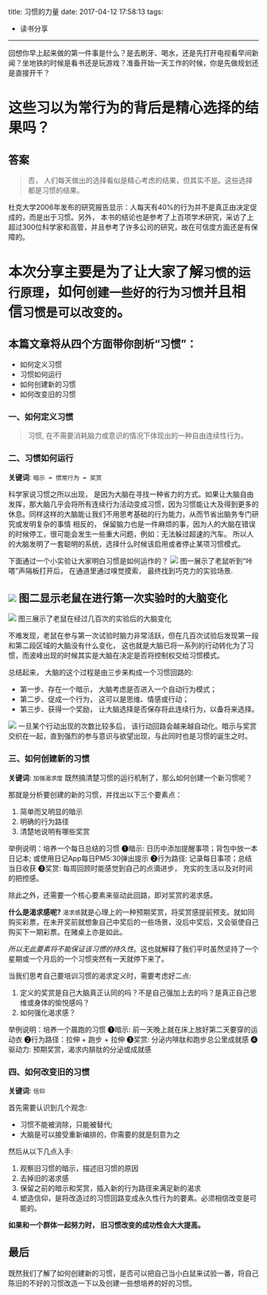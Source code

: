 title: 习惯的力量
date: 2017-04-12 17:58:13
tags:
- 读书分享
---
回想你早上起来做的第一件事是什么？是去刷牙、喝水，还是先打开电视看早间新闻？坐地铁的时候是看书还是玩游戏？准备开始一天工作的时候，你是先做规划还是直接开干？

这些习以为常行为的背后是精心选择的结果吗？
===

## 答案
> 否， 人们每天做出的选择看似是精心考虑的结果，但其实不是。这些选择都是习惯的结果。

杜克大学2006年发布的研究报告显示：人每天有40%的行为并不是真正由决定促成的，而是出于习惯。另外， 本书的结论也是参考了上百项学术研究，采访了上超过300位科学家和高管，并且参考了许多公司的研究，故在可信度方面还是有保障的。


本次分享主要是为了让大家了解`习惯的运行原理`，如何`创建一些好的行为习惯`并且相信`习惯是可以改变的`。
===

## **本篇文章将从四个方面带你剖析“习惯”：**
- 如何定义习惯
- 习惯如何运行
- 如何创建新的习惯
- 如何改变旧的习惯

### 一、如何定义习惯
> 习惯, 在不需要消耗脑力或意识的情况下体现出的一种自由连续性行为。

### 二、习惯如何运行
**关键词**: `暗示 ➡ 惯常行为 ➡ 奖赏`

科学家说习惯之所以出现， 是因为大脑在寻找一种省力的方式。如果让大脑自由发挥，那大脑几乎会将所有连续行为活动变成习惯，因为习惯能让大及得到更多的休息。同样这样的大脑能让我们不用思考基础的行为能力，从而节省出脑务专门研究或发明复杂的事情
相反的， 保留脑力也是一件麻烦的事，因为人的大脑在错误的时候停工，很可能会发生一些重大问题，例如：无法躲过超速的汽车。
所以人的大脑发明了一套聪明的系统，选择什么时候该启用或者停止某项习惯模式。

下面通过一个小实验让大家明白习惯是如何运作的？
![](http://7wy48o.com1.z0.glb.clouddn.com/2017-04-12-1.png)
图一展示了老鼠听到“咔嗒”声隔板打开后， 在通道里通过嗅觉摸索， 最终找到巧克力的实验场景.

![](http://7wy48o.com1.z0.glb.clouddn.com/2017-04-12-2.png)
图二显示老鼠在进行第一次实验时的大脑变化
----
![](http://7wy48o.com1.z0.glb.clouddn.com/2017-04-12-3.png)
图三展示了老鼠在经过几百次的实验后的大脑变化

不难发现，老鼠在参与第一次试验时脑力非常活跃，但在几百次试验后发现第一段和第二段区域的大脑没有什么变化， 这也就是大脑已将一系列的行动转化为了习惯，而波峰出现的时候其实是大脑在决定是否将控制权交给习惯模式。

总结起来， 大脑的这个过程是由三步来构成一个习惯回路的: 
- 第一步、存在一个暗示， 大脑考虑是否进入一个自动行为模式；
- 第二步、促成一个行为， 这可以是思维、情感或行动；
- 第三步、获得一个奖励， 让大脑选择是否保存将此连续行为，以备将来选择。

![](http://7wy48o.com1.z0.glb.clouddn.com/2017-04-12-4.png)
一旦某个行动出现的次数比较多后， 该行动回路会越来越自动化。暗示与奖赏交织在一起，直到强烈的参与意识与欲望出现，与此同时也是习惯的诞生之时。

### 三、如何创建新的习惯
**关键词**: `加强渴求度`
既然搞清楚习惯的运行机制了，那么如何创建一个新习惯呢？

那就是分析要创建的新的习惯，并找出以下三个要素点：
1.  简单而又明显的暗示
2.  明确的行为路径
3.  清楚地说明有哪些奖赏

举例说明：培养一个每日总结的习惯
	➊暗示:  日历中添加提醒事项；背包中放一本日记本; 或使用日记App每日PM5:30弹出提示
	➋行为路径: 记录每日事项；总结当日收获
	➌奖赏: 每周回顾时能感觉到自己的点滴进步， 充实的生活以及对时间的把控感。

除此之外，还需要一个核心要素来驱动此回路，即对奖赏的渴求感。

**什么是渴求感呢?**
`渴求感`就是心理上的一种预期奖赏，将奖赏感提前预支。就如同购买彩票，在未开奖前就想象自己中奖后的一些场景，没后中奖后，又会驱使自己购买下一期彩票。在赌桌上亦是如此。

*所以无此要素将不能保证该习惯的持久性*。这也就解释了我们平时虽然坚持了一个星期或一个月后的一个习惯突然有一天就停下来了。

当我们思考自己要培训习惯的渴求定义时，需要考虑好二点: 
1. 定义的奖赏是自己大脑真正认同的吗？不是自己强加上去的吗？是真正自己思维或身体的愉悦感吗？
2. 如何强化渴求感？  

举例说明：培养一个晨跑的习惯
	➊暗示:  前一天晚上就在床上放好第二天要穿的运动衣
	➋行为路径：拉伸 + 跑步 + 拉伸
	➌奖赏:  分泌内啡肽和跑步总公里成就感
	➍驱动力: 预期奖赏，渴求内腓肽的分泌或成就感

### 四、如何改变旧的习惯
**关键词**: `信仰`

首先需要认识到几个观念: 
- 习惯不能被消除，只能被替代; 
- 大脑是可以接受重新编排的，你需要的就是刻意为之

然后从以下几点入手:
1. 观察旧习惯的暗示，描述旧习惯的原因
2. 去掉旧的渴求感
3. 保留之前的暗示和奖赏，插入新的行为路径来满足新的渴求
4. 塑造信仰，是将改造过的习惯回路变成永久性行为的要素。必须相信改变是可能的。
  
**如果和一个群体一起努力时， 旧习惯改变的成功性会大大提高。**

## 最后
既然我们了解了如何创建新的习惯，是否可以把自己当小白鼠来试验一番，将自己陈旧的不好的习惯改造一下以及创建一些想培养的好的习惯。